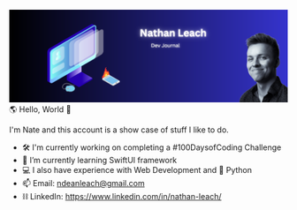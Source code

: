 ![Banner](https://github.com/ndeanleach/ndeanleach/blob/921025c3fb52bcb0cd8635d7bbd9aa0174919688/Github%20Banner.svg)
🌎 Hello, World 🤙

I'm Nate and this account is a show case of stuff I like to do. 

- 🛠️ I'm currently working on completing a #100DaysofCoding Challenge
- 🌱 I’m currently learning SwiftUI framework
- 💻 I also have experience with Web Development and 🐍 Python
- 📫 Email: ndeanleach@gmail.com
- ⛓️ LinkedIn: https://www.linkedin.com/in/nathan-leach/

